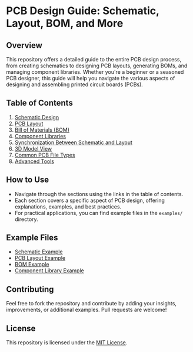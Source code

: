 # PCB Design Guide: Schematic, Layout, BOM, and More

## Overview
This repository offers a detailed guide to the entire PCB design process, from creating schematics to designing PCB layouts, generating BOMs, and managing component libraries. Whether you're a beginner or a seasoned PCB designer, this guide will help you navigate the various aspects of designing and assembling printed circuit boards (PCBs).

## Table of Contents
1. [Schematic Design](1_schematic_design.md)
2. [PCB Layout](2_pcb_layout.md)
3. [Bill of Materials (BOM)](3_bom.md)
4. [Component Libraries](4_pcb_libraries.md)
5. [Synchronization Between Schematic and Layout](5_synchronization.md)
6. [3D Model View](6_3d_model_view.md)
7. [Common PCB File Types](7_common_file_types.md)
8. [Advanced Tools](8_advanced_tools.md)

## How to Use
- Navigate through the sections using the links in the table of contents.
- Each section covers a specific aspect of PCB design, offering explanations, examples, and best practices.
- For practical applications, you can find example files in the `examples/` directory.

## Example Files
- [Schematic Example](examples/schematic_example.sch)
- [PCB Layout Example](examples/pcb_layout_example.pcb)
- [BOM Example](examples/bom_example.csv)
- [Component Library Example](examples/component_library_example.lib)

## Contributing
Feel free to fork the repository and contribute by adding your insights, improvements, or additional examples. Pull requests are welcome!

## License
This repository is licensed under the [MIT License](LICENSE).
